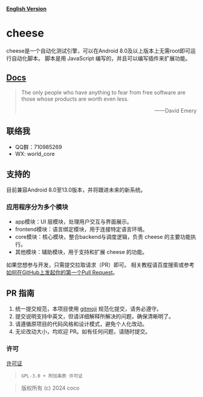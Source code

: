 **[English Version](README.md)**
# cheese
cheese是一个自动化测试引擎，可以在Android 8.0及以上版本上无需root即可运行自动化脚本。 脚本是用 JavaScript 编写的，并且可以编写插件来扩展功能。

## [Docs](https://cheese.codeocean.net)

> The only people who have anything to fear from free software are those whose products are worth even less.
>
> <p align="right">——David Emery</p>


## 联络我

- QQ群：710985269
- WX: world_core

## 支持的

目前兼容Android 8.0至13.0版本，并将跟进未来的新系统。

### 应用程序分为多个模块

- app模块：UI 层模块，处理用户交互与界面展示。
- frontend模块：语言绑定模块，用于连接特定语言环境。
- core模块：核心模块，整合backend与调度逻辑，负责 cheese 的主要功能执行。
- 其他模块：辅助模块，用于支持和扩展 cheese 的功能。


如果您想参与开发，只需提交拉取请求（PR）即可。 相关教程请百度搜索或参考 [如何在GitHub上发起你的第一个Pull Request](https://chinese.freecodecamp.org/news/how-to-make-your-first-pull-request-on-github/)。

## PR 指南

1. 统一提交规范，本项目使用 [gitmoji](https://www.npmjs.com/package/gitmoji-cli) 规范化提交，请务必遵守。
2. 提交说明支持中英文，但请详细解释所解决的问题，确保清晰明了。
3. 请遵循原项目的代码风格和设计模式，避免个人化改动。
4. 无论改动大小，均欢迎 PR。如有任何问题，请随时提交。


### 许可

[许可证](LICENSE.txt)

> ```
> GPL-3.0 + 附加条款 许可证
> ```

> 版权所有 (c) 2024 coco